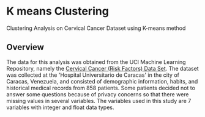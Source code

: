 # K means Clustering
Clustering Analysis on Cervical Cancer Dataset using K-means method

## Overview
The data for this analysis was obtained from the UCI Machine Learning Repository, namely the [Cervical Cancer (Risk Factors) Data Set](https://archive.ics.uci.edu/ml/datasets/Cervical+cancer+%28Risk+Factors%29). The dataset was collected at the 'Hospital Universitario de Caracas' in the city of Caracas, Venezuela, and consisted of demographic information, habits, and historical medical records from 858 patients. Some patients decided not to answer some questions because of privacy concerns so that there were missing values in several variables. The variables used in this study are 7 variables with integer and float data types.
